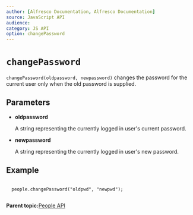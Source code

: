```yaml
---
author: [Alfresco Documentation, Alfresco Documentation]
source: JavaScript API
audience: 
category: JS API
option: changePassword
---
```


# `changePassword`

`changePassword(oldpassword, newpassword)` changes the password for the current user only when the old password is supplied.

## Parameters

-   **oldpassword**

    A string representing the currently logged in user's current password.

-   **newpassword**

    A string representing the currently logged in user's new password.


## Example

```

  people.changePassword("oldpwd", "newpwd");
      
```

**Parent topic:**[People API](../references/API-JS-People.md)

